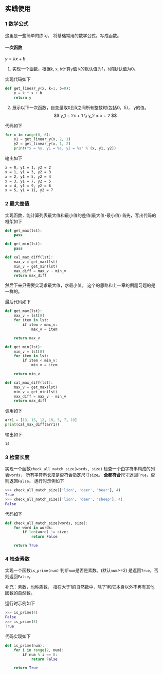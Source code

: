 ## 实践使用
### 1 数学公式
这里是一些简单的练习，
将基础常用的数学公式，写成函数。

#### 一次函数
$y=kx+b$
1. 实现一个函数，根据`k`, `x`, `b`计算`y`值
`k`的默认值为1，`b`的默认值为0。

实现代码如下
```python
def get_linear_y(x, k=1, b=0):
    y = k * x + b
    return y
```

2. 展示以下一次函数，自变量取0到5之间所有整数时(包括0，5)， y的值。
$$
y_1 = 2x + 1 \\
y_2 = x + 2
$$

代码如下
```python
for x in range(0, 6):
    y1 = get_linear_y(x, 2, 1)
    y2 = get_linear_y(x, 1, 2)
    print("x = %s, y1 = %s, y2 = %s" % (x, y1, y2))
```
输出如下
```txt
x = 0, y1 = 1, y2 = 2
x = 1, y1 = 3, y2 = 3
x = 2, y1 = 5, y2 = 4
x = 3, y1 = 7, y2 = 5
x = 4, y1 = 9, y2 = 6
x = 5, y1 = 11, y2 = 7
```
### 2 最大差值
实现函数，能计算列表最大值和最小值的差值(最大值-最小值)
首先，写出代码的框架如下
```python
def get_max(lst):
    pass

def get_min(lst):
    pass

def cal_max_diff(lst):
    max_v = get_max(lst)
    min_v = get_min(lst)
    max_diff = max_v - min_v
    return max_diff
```
然后下来只需要实现求最大值，求最小值。
这个的思路和上一章的例题习题的是一样的。

最后代码如下
```python
def get_max(lst):
    max_v = lst[0]
    for item in lst:
        if item > max_v:
            max_v = item

    return max_v

def get_min(lst):
    min_v = lst[0]
    for item in lst:
        if item < min_v:
            min_v = item

    return min_v

def cal_max_diff(lst):
    max_v = get_max(lst)
    min_v = get_min(lst)
    max_diff = max_v - min_v
    return max_diff
```

调用如下
```python
arr1 = [13, 15, 12, 19, 5, 7, 10]
print(cal_max_diff(arr1))
```
输出如下
```txt
14
```
### 3 检查长度
实现一个函数`check_all_match_size(words, size)`
检查一个由字符串构成的列表`words`，
所有字符串长度是否符合指定尺寸`size`。
**全都符合**尺寸返回`True`，否则返回`False`。
运行时示例如下
```python
>>> check_all_match_size(['lion', 'deer', 'bear'], 4)
True
>>> check_all_match_size(['lion', 'deer', 'sheep'], 4)
False
```
代码如下
```python
def check_all_match_size(words, size):
    for word in words:
        if len(word) != size:
            return False

    return True
```
### 4 检查素数
实现一个函数`is_prime(num)`
判断`num`是否是素数。(默认`num`>=2)
是返回`True`，否则返回`False`。

补充：素数，也称质数，
指在大于1的自然数中，除了1和它本身以外不再有其他因数的自然数。

运行时示例如下
```python
>>> is_prime(4)
False
>>> is_prime(5)
True
```

代码实现如下
```python
def is_prime(num):
    for i in range(2, num):
        if num % i == 0:
            return False

    return True
```

